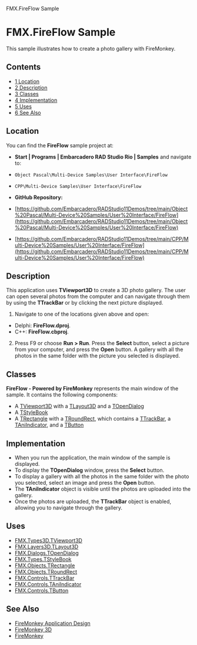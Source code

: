 FMX.FireFlow Sample[]()
# FMX.FireFlow Sample 


This sample illustrates how to create a photo gallery with FireMonkey.
## Contents



* [1 Location](#Location)
* [2 Description](#Description)
* [3 Classes](#Classes)
* [4 Implementation](#Implementation)
* [5 Uses](#Uses)
* [6 See Also](#See_Also)


## Location 

You can find the **FireFlow** sample project at:
* **Start | Programs | Embarcadero RAD Studio Rio | Samples** and navigate to:

* `Object Pascal\Multi-Device Samples\User Interface\FireFlow`
* `CPP\Multi-Device Samples\User Interface\FireFlow`

* **GitHub Repository:**

* [https://github.com/Embarcadero/RADStudio11Demos/tree/main/Object%20Pascal/Multi-Device%20Samples/User%20Interface/FireFlow](https://github.com/Embarcadero/RADStudio11Demos/tree/main/Object%20Pascal/Multi-Device%20Samples/User%20Interface/FireFlow)
* [https://github.com/Embarcadero/RADStudio11Demos/tree/main/CPP/Multi-Device%20Samples/User%20Interface/FireFlow](https://github.com/Embarcadero/RADStudio11Demos/tree/main/CPP/Multi-Device%20Samples/User%20Interface/FireFlow)

## Description 

This application uses **TViewport3D** to create a 3D photo gallery. The user can open several photos from the computer and can navigate through them by using the **TTrackBar** or by clicking the next picture displayed.
1.  Navigate to one of the locations given above and open:

*  Delphi: **FireFlow.dproj**.
*  C++: **FireFlow.cbproj**.

2.  Press F9 or choose **Run > Run**. Press the **Select** button, select a picture from your computer, and press the **Open** button. A gallery with all the photos in the same folder with the picture you selected is displayed.

## Classes 

**FireFlow - Powered by FireMonkey** represents the main window of the sample. It contains the following components:
*  A [TViewport3D](http://docwiki.embarcadero.com/Libraries/en/FMX.Viewport3D.TViewport3D) with a [TLayout3D](http://docwiki.embarcadero.com/Libraries/en/FMX.Layers3D.TLayout3D) and a [TOpenDialog](http://docwiki.embarcadero.com/Libraries/en/FMX.Dialogs.TOpenDialog)
*  A [TStyleBook](http://docwiki.embarcadero.com/Libraries/en/FMX.Controls.TStyleBook)
*  A [TRectangle](http://docwiki.embarcadero.com/Libraries/en/FMX.Objects.TRectangle) with a [TRoundRect](http://docwiki.embarcadero.com/Libraries/en/FMX.Objects.TRoundRect), which contains a [TTrackBar](http://docwiki.embarcadero.com/Libraries/en/FMX.StdCtrls.TTrackBar), a [TAniIndicator](http://docwiki.embarcadero.com/Libraries/en/FMX.StdCtrls.TAniIndicator), and a [TButton](http://docwiki.embarcadero.com/Libraries/en/FMX.StdCtrls.TButton)

## Implementation 


*  When you run the application, the main window of the sample is displayed.
*  To display the **TOpenDialog** window, press the **Select** button.
*  To display a gallery with all the photos in the same folder with the photo you selected, select an image and press the **Open** button.
*  The **TAniIndicator** object is visible until the photos are uploaded into the gallery.
*  Once the photos are uploaded, the **TTrackBar** object is enabled, allowing you to navigate through the gallery.

## Uses 


* [FMX.Types3D.TViewport3D](http://docwiki.embarcadero.com/Libraries/en/FMX.Viewport3D.TViewport3D)
* [FMX.Layers3D.TLayout3D](http://docwiki.embarcadero.com/Libraries/en/FMX.Layers3D.TLayout3D)
* [FMX.Dialogs.TOpenDialog](http://docwiki.embarcadero.com/Libraries/en/FMX.Dialogs.TOpenDialog)
* [FMX.Types.TStyleBook](http://docwiki.embarcadero.com/Libraries/en/FMX.Controls.TStyleBook)
* [FMX.Objects.TRectangle](http://docwiki.embarcadero.com/Libraries/en/FMX.Objects.TRectangle)
* [FMX.Objects.TRoundRect](http://docwiki.embarcadero.com/Libraries/en/FMX.Objects.TRoundRect)
* [FMX.Controls.TTrackBar](http://docwiki.embarcadero.com/Libraries/en/FMX.StdCtrls.TTrackBar)
* [FMX.Controls.TAniIndicator](http://docwiki.embarcadero.com/Libraries/en/FMX.StdCtrls.TAniIndicator)
* [FMX.Controls.TButton](http://docwiki.embarcadero.com/Libraries/en/FMX.StdCtrls.TButton)

## See Also 


* [FireMonkey Application Design](http://docwiki.embarcadero.com/RADStudio/en/FireMonkey_Application_Design)
* [FireMonkey 3D](http://docwiki.embarcadero.com/RADStudio/en/FireMonkey_3D)
* [FireMonkey](http://docwiki.embarcadero.com/RADStudio/en/FireMonkey)





